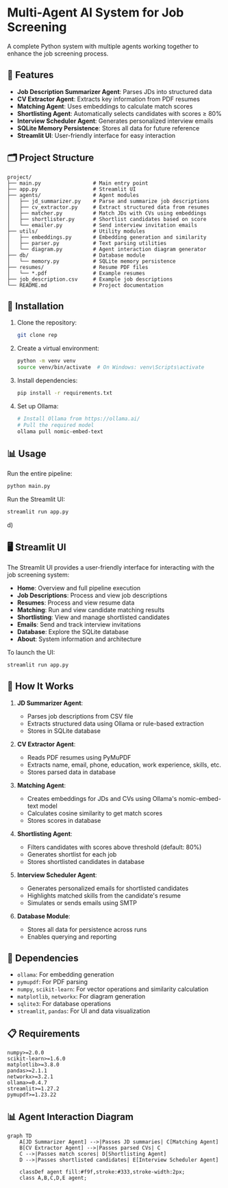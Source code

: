# Multi-Agent AI System for Job Screening

A complete Python system with multiple agents working together to enhance the job screening process.

## 🌟 Features

- **Job Description Summarizer Agent**: Parses JDs into structured data
- **CV Extractor Agent**: Extracts key information from PDF resumes
- **Matching Agent**: Uses embeddings to calculate match scores
- **Shortlisting Agent**: Automatically selects candidates with scores ≥ 80%
- **Interview Scheduler Agent**: Generates personalized interview emails
- **SQLite Memory Persistence**: Stores all data for future reference
- **Streamlit UI**: User-friendly interface for easy interaction

## 🗂️ Project Structure

```
project/
├── main.py                 # Main entry point
├── app.py                  # Streamlit UI
├── agents/                 # Agent modules
│   ├── jd_summarizer.py    # Parse and summarize job descriptions
│   ├── cv_extractor.py     # Extract structured data from resumes
│   ├── matcher.py          # Match JDs with CVs using embeddings
│   ├── shortlister.py      # Shortlist candidates based on score
│   └── emailer.py          # Send interview invitation emails
├── utils/                  # Utility modules
│   ├── embeddings.py       # Embedding generation and similarity
│   ├── parser.py           # Text parsing utilities
│   └── diagram.py          # Agent interaction diagram generator
├── db/                     # Database module
│   └── memory.py           # SQLite memory persistence
├── resumes/                # Resume PDF files
│   └── *.pdf               # Example resumes
├── job_description.csv     # Example job descriptions
└── README.md               # Project documentation
```

## 🚀 Installation

1. Clone the repository:
   ```bash
   git clone rep
   
   ```

2. Create a virtual environment:
   ```bash
   python -m venv venv
   source venv/bin/activate  # On Windows: venv\Scripts\activate
   ```

3. Install dependencies:
   ```bash
   pip install -r requirements.txt
   ```

4. Set up Ollama:
   ```bash
   # Install Ollama from https://ollama.ai/
   # Pull the required model
   ollama pull nomic-embed-text
   ```

## 📊 Usage

Run the entire pipeline:

```bash
python main.py
```

Run the Streamlit UI:

```bash
streamlit run app.py
```

d)

## 🖥️ Streamlit UI

The Streamlit UI provides a user-friendly interface for interacting with the job screening system:

- **Home**: Overview and full pipeline execution
- **Job Descriptions**: Process and view job descriptions
- **Resumes**: Process and view resume data
- **Matching**: Run and view candidate matching results
- **Shortlisting**: View and manage shortlisted candidates
- **Emails**: Send and track interview invitations
- **Database**: Explore the SQLite database
- **About**: System information and architecture

To launch the UI:

```bash
streamlit run app.py
```

## 🤖 How It Works

1. **JD Summarizer Agent**:
   - Parses job descriptions from CSV file
   - Extracts structured data using Ollama or rule-based extraction
   - Stores in SQLite database

2. **CV Extractor Agent**:
   - Reads PDF resumes using PyMuPDF
   - Extracts name, email, phone, education, work experience, skills, etc.
   - Stores parsed data in database

3. **Matching Agent**:
   - Creates embeddings for JDs and CVs using Ollama's nomic-embed-text model
   - Calculates cosine similarity to get match scores
   - Stores scores in database

4. **Shortlisting Agent**:
   - Filters candidates with scores above threshold (default: 80%)
   - Generates shortlist for each job
   - Stores shortlisted candidates in database

5. **Interview Scheduler Agent**:
   - Generates personalized emails for shortlisted candidates
   - Highlights matched skills from the candidate's resume
   - Simulates or sends emails using SMTP

6. **Database Module**:
   - Stores all data for persistence across runs
   - Enables querying and reporting

## 📝 Dependencies

- `ollama`: For embedding generation
- `pymupdf`: For PDF parsing
- `numpy`, `scikit-learn`: For vector operations and similarity calculation
- `matplotlib`, `networkx`: For diagram generation 
- `sqlite3`: For database operations
- `streamlit`, `pandas`: For UI and data visualization

## 📋 Requirements

```
numpy>=2.0.0
scikit-learn>=1.6.0
matplotlib>=3.8.0
pandas>=2.1.1
networkx>=3.2.1
ollama>=0.4.7
streamlit>=1.27.2
pymupdf>=1.23.22
```

## 📊 Agent Interaction Diagram

```mermaid
graph TD
    A[JD Summarizer Agent] -->|Passes JD summaries| C[Matching Agent]
    B[CV Extractor Agent] -->|Passes parsed CVs| C
    C -->|Passes match scores| D[Shortlisting Agent]
    D -->|Passes shortlisted candidates| E[Interview Scheduler Agent]
    
    classDef agent fill:#f9f,stroke:#333,stroke-width:2px;
    class A,B,C,D,E agent;
```

